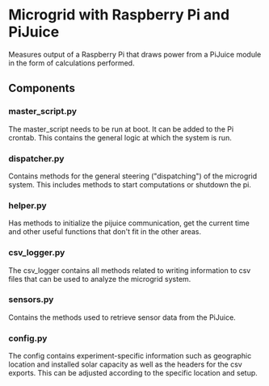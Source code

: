# Microgrid with Raspberry Pi and PiJuice
Measures output of a Raspberry Pi that draws power from a PiJuice module
in the form of calculations performed.

## Components
### master_script.py
The master_script needs to be run at boot. It can be added to the Pi crontab.
This contains the general logic at which the system is run.

### dispatcher.py
Contains methods for the general steering ("dispatching") of the microgrid system.
This includes methods to start computations or shutdown the pi.

### helper.py
Has methods to initialize the pijuice communication, get the current
time and other useful functions that don't fit in the other areas.

### csv_logger.py
The csv_logger contains all methods related to writing information to csv files
that can be used to analyze the microgrid system.

### sensors.py
Contains the methods used to retrieve sensor data from the PiJuice.

### config.py
The config contains experiment-specific information such as geographic location
and installed solar capacity as well as the headers for the csv exports. This
can be adjusted according to the specific location and setup.